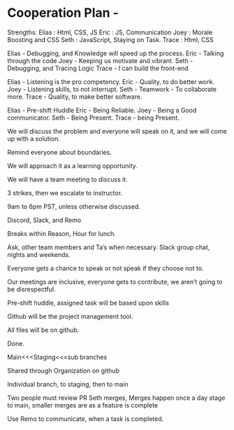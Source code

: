 # Cooperation Plan -

Strengths:
Elias : Html, CSS, JS
Eric :  JS, Communication
Joey : Morale Boosting and CSS
Seth : JavaScript, Staying on Task.
Trace : Html, CSS

Elias - Debugging, and Knowledge will speed up the process.
Eric - Talking through the code
Joey - Keeping us motivate and vibrant.
Seth - Debugging, and Tracing Logic
Trace - I can build the front-end

Elias - Listening is the pro competency.
Eric - Quality, to do better work.
Joey - Listening skills, to not interrupt.
Seth - Teamwork - To collaborate more.
Trace - Quality, to make better software.

Elias - Pre-shift Huddle
Eric - Being Reliable.
Joey - Being a Good communicator.
Seth - Being Present.
Trace - being Present.

We will discuss the problem and everyone will speak on it, and we will come up with a solution.

Remind everyone about boundaries.

We will approach it as a learning opportunity.

We will have a team meeting to discuss it.

3 strikes, then we escalate to instructor.

9am to 6pm PST, unless otherwise discussed.

Discord, Slack, and Remo

Breaks within Reason, Hour for lunch.

Ask, other team members and Ta’s when necessary.
Slack group chat, nights and weekends.

Everyone gets a chance to speak or not speak if they choose not to.

Our meetings are inclusive, everyone gets to contribute, we aren’t going to be disrespectful.

Pre-shift huddle, assigned task will be based upon skills

Github will be the project management tool.

All files will be on github.

Done.

Main<<<Staging<<<sub branches

Shared through Organization on github

Individual branch, to staging, then to main

Two people must review PR
Seth merges,
Merges happen once a day stage to main, smaller merges are as a feature is complete

Use Remo to communicate, when a task is completed.


